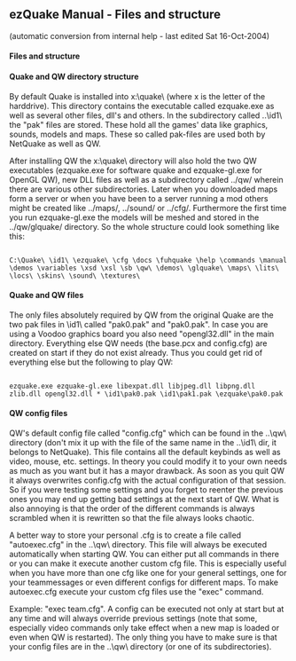 ## ezQuake Manual - Files and structure
(automatic conversion from internal help - last edited Sat 16-Oct-2004)

#### Files and structure

#### Quake and QW directory structure

By default Quake is installed into x:\quake\ (where x is the letter of the harddrive). This directory contains the executable called ezquake.exe as well as several other files, dll's and others. In the subdirectory called ..\id1\ the "pak" files are stored. These hold all the games' data like graphics, sounds, models and maps. These so called pak-files are used both by NetQuake as well as QW.

After installing QW the x:\quake\ directory will also hold the two QW executables (ezquake.exe for software quake and ezquake-gl.exe for OpenGL QW), new DLL files as well as a subdirectory called ../qw/ wherein there are various other subdirectories. Later when you downloaded maps form a server or when you have been to a server running a mod others might be created like ../maps/, ../sound/ or ../cfg/. Furthermore the first time you run ezquake-gl.exe the models will be meshed and stored in the ../qw/glquake/ directory. So the whole structure could look something like this:

```

C:\Quake\ \id1\ \ezquake\ \cfg \docs \fuhquake \help \commands \manual \demos \variables \xsd \xsl \sb \qw\ \demos\ \glquake\ \maps\ \lits\ \locs\ \skins\ \sound\ \textures\
```

#### Quake and QW files

The only files absolutely required by QW from the original Quake are the two pak files in \id1\ called "pak0.pak" and "pak0.pak". In case you are using a Voodoo graphics board you also need "opengl32.dll" in the main directory. Everything else QW needs (the base.pcx and config.cfg) are created on start if they do not exist already. Thus you could get rid of everything else but the following to play QW:

```

ezquake.exe ezquake-gl.exe libexpat.dll libjpeg.dll libpng.dll zlib.dll opengl32.dll * \id1\pak0.pak \id1\pak1.pak \ezquake\pak0.pak
```

#### QW config files

QW's default config file called "config.cfg" which can be found in the ..\qw\ directory (don't mix it up with the file of the same name in the ..\id1\ dir, it belongs to NetQuake). This file contains all the default keybinds as well as video, mouse, etc. settings. In theory you could modify it to your own needs as much as you want but it has a mayor drawback. As soon as you quit QW it always overwrites config.cfg with the actual configuration of that session. So if you were testing some settings and you forget to reenter the previous ones you may end up getting bad settings at the next start of QW. What is also annoying is that the order of the different commands is always scrambled when it is rewritten so that the file always looks chaotic.

A better way to store your personal .cfg is to create a file called "autoexec.cfg" in the ..\qw\ directory. This file will always be executed automatically when starting QW. You can either put all commands in there or you can make it execute another custom cfg file. This is especially useful when you have more than one cfg like one for your general settings, one for your teammessages or even different configs for different maps. To make autoexec.cfg execute your custom cfg files use the "exec" command.

Example: "exec team.cfg". A config can be executed not only at start but at any time and will always override previous settings (note that some, especially video commands only take effect when a new map is loaded or even when QW is restarted). The only thing you have to make sure is that your config files are in the ..\qw\ directory (or one of its subdirectories).
